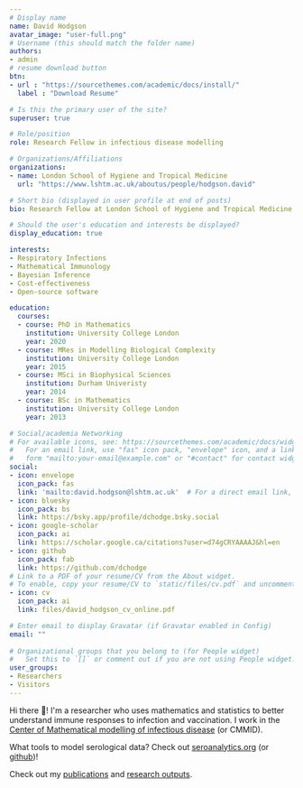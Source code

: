 ```yaml
---
# Display name
name: David Hodgson
avatar_image: "user-full.png"
# Username (this should match the folder name)
authors:
- admin
# resume download button
btn:
- url : "https://sourcethemes.com/academic/docs/install/"
  label : "Download Resume"

# Is this the primary user of the site?
superuser: true

# Role/position
role: Research Fellow in infectious disease modelling

# Organizations/Affiliations
organizations:
- name: London School of Hygiene and Tropical Medicine
  url: "https://www.lshtm.ac.uk/aboutus/people/hodgson.david"

# Short bio (displayed in user profile at end of posts)
bio: Research Fellow at London School of Hygiene and Tropical Medicine

# Should the user's education and interests be displayed?
display_education: true

interests:
- Respiratory Infections
- Mathematical Immunology
- Bayesian Inference
- Cost-effectiveness
- Open-source software

education:
  courses:
  - course: PhD in Mathematics
    institution: University College London
    year: 2020
  - course: MRes in Modelling Biological Complexity
    institution: University College London
    year: 2015
  - course: MSci in Biophysical Sciences
    institution: Durham Univeristy
    year: 2014
  - course: BSc in Mathematics
    institution: University College London
    year: 2013

# Social/academia Networking
# For available icons, see: https://sourcethemes.com/academic/docs/widgets/#icons
#   For an email link, use "fas" icon pack, "envelope" icon, and a link in the
#   form "mailto:your-email@example.com" or "#contact" for contact widget.
social:
- icon: envelope
  icon_pack: fas
  link: 'mailto:david.hodgson@lshtm.ac.uk'  # For a direct email link, use "mailto:test@example.org".
- icon: bluesky
  icon_pack: bs
  link: https://bsky.app/profile/dchodge.bsky.social
- icon: google-scholar
  icon_pack: ai
  link: https://scholar.google.ca/citations?user=d74gCRYAAAAJ&hl=en
- icon: github
  icon_pack: fab
  link: https://github.com/dchodge
# Link to a PDF of your resume/CV from the About widget.
# To enable, copy your resume/CV to `static/files/cv.pdf` and uncomment the lines below.  
- icon: cv
  icon_pack: ai
  link: files/david_hodgson_cv_online.pdf

# Enter email to display Gravatar (if Gravatar enabled in Config)
email: ""
  
# Organizational groups that you belong to (for People widget)
#   Set this to `[]` or comment out if you are not using People widget.  
user_groups:
- Researchers
- Visitors
---
```


Hi there 👋! I'm a researcher who uses mathematics and statistics to better understand immune responses to infection and vaccination. I work in the [Center of Mathematical modelling of infectious disease](https://www.lshtm.ac.uk/research/centres/centre-mathematical-modelling-infectious-diseases) (or CMMID).

What tools to model serological data? Check out [seroanalytics.org](http://seroanalytics.org/) (or [github](https://github.com/seroanalytics))!

Check out my [publications](https://scholar.google.ca/citations?user=d74gCRYAAAAJ&hl=en) and [research outputs](https://www.researchgate.net/profile/David-Hodgson-19).